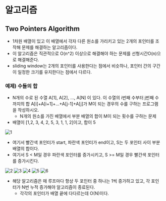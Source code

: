 # 알고리즘

## Two Pointers Algorithm

- 1차원 배열이 있고 이 배열에서 각자 다른 원소를 가리키고 있는 2개의 포인터를 조작해 문제를 해결하는 알고리즘이다.
- 이 알고리즘은 직관적으로 O(n^2) 이상으로 해결해야 하는 문제를 선형시간O(n)으로 해결해준다.
- sliding window는 2개의 포인터를 사용한다는 점에서 비슷하나, 포인터 간의 구간이 일정한 크기를 유지한다는 점에서 다르다.

### 예제) 수들의 합

- N개의 수로 된 수열 A[1], A[2], …, A[N] 이 있다. 이 수열의 i번째 수부터 j번째 수까지의 합 A[i]+A[i+1]+…+A[j-1]+A[j]가 M이 되는 경우의 수를 구하는 프로그램을 작성하시오.
  - N개의 원소를 가진 배열에서 부분 배열의 합이 M이 되는 횟수를 구하는 문제
- 배열이 [1,2, 3, 4, 2, 5, 3, 1, 1, 2]이고, 합이 5

![1](https://user-images.githubusercontent.com/38815618/87878562-fca9ba00-ca1f-11ea-83f6-35a920764498.PNG)

- 여기서 빨간색 포인터가 start, 파란색 포인터가 end이고, S는 두 포인터 사이 부분 배열의 합이다.
- 여기서 S < M일 경우 파란색 포인터를 증가시키고, S >= M일 경우 빨간색 포인터를 증가시킨다.

![2](https://user-images.githubusercontent.com/38815618/87878564-fd425080-ca1f-11ea-919d-a2e96e78c9fa.PNG)
![3](https://user-images.githubusercontent.com/38815618/87878565-fddae700-ca1f-11ea-884a-237d5eabb5ce.PNG)
![4](https://user-images.githubusercontent.com/38815618/87878566-fddae700-ca1f-11ea-88f7-f85c00e47591.PNG)
![5](https://user-images.githubusercontent.com/38815618/87878567-fe737d80-ca1f-11ea-9b81-b432decf6358.PNG)
![6](https://user-images.githubusercontent.com/38815618/87878569-fe737d80-ca1f-11ea-86b3-6d0354264a86.PNG)

- 해당 알고리즘은 매 루프마다 항상 두 포인터 중 하나는 1씩 증가하고 있고, 각 포인터가 N번 누적 증가해야 알고리즘이 종료된다.
  - 각각의 포인터가 배열 끝에 다다르는데 O(N)이다.
